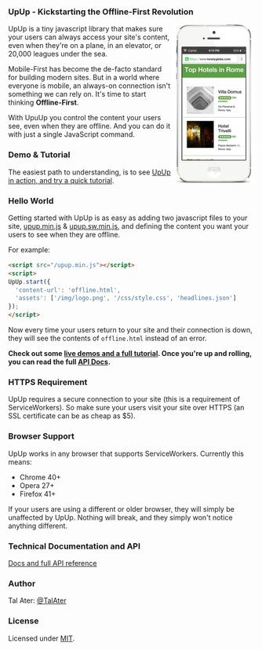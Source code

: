 ### UpUp - Kickstarting the Offline-First Revolution
<a href="https://www.talater.com/upup/"><img align="right" src="demo/img/upup-readme.gif" alt="Offline-First with UpUp"></a>

UpUp is a tiny javascript library that makes sure your users can always access your site's content, even when they're on a plane, in an elevator, or 20,000 leagues under the sea.

Mobile-First has become the de-facto standard for building modern sites. But in a world where everyone is mobile, an always-on connection isn't something we can rely on. It's time to start thinking **Offline-First**.

With UpuUp you control the content your users see, even when they are offline. And you can do it with just a single JavaScript command.

### Demo & Tutorial
The easiest path to understanding, is to see [UpUp in action, and try a quick tutorial](https://www.talater.com/upup/).

### Hello World
Getting started with UpUp is as easy as adding two javascript files to your site, [upup.min.js](https://raw.githubusercontent.com/TalAter/UpUp/master/dist/upup.min.js) & [upup.sw.min.js](https://raw.githubusercontent.com/TalAter/UpUp/master/dist/upup.sw.min.js), and defining the content you want your users to see when they are offline.

For example:
````html
<script src="/upup.min.js"></script>
<script>
UpUp.start({
  'content-url': 'offline.html',
  'assets': ['/img/logo.png', '/css/style.css', 'headlines.json']
});
</script>
````
Now every time your users return to your site and their connection is down, they will see the contents of `offline.html` instead of an error.

**Check out some [live demos and a full tutorial](https://www.talater.com/upup/). Once you're up and rolling, you can read the full [API Docs](https://github.com/TalAter/UpUp/blob/master/docs/README.md).**

### HTTPS Requirement
UpUp requires a secure connection to your site (this is a requirement of ServiceWorkers). So make sure your users visit your site over HTTPS (an SSL certificate can be as cheap as $5).

### Browser Support
UpUp works in any browser that supports ServiceWorkers. Currently this means:
* Chrome 40+
* Opera 27+
* Firefox 41+

If your users are using a different or older browser, they will simply be unaffected by UpUp. Nothing will break, and they simply won't notice anything different.

### Technical Documentation and API
[Docs and full API reference](https://github.com/TalAter/UpUp/blob/master/docs/README.md)

### Author
Tal Ater: [@TalAter](https://twitter.com/TalAter)

### License
Licensed under [MIT](https://github.com/TalAter/annyang/blob/master/LICENSE).
